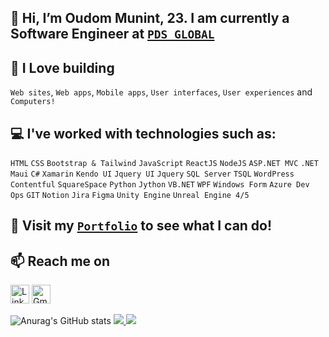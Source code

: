 ## 👋 Hi, I’m Oudom Munint, 23. I am currently a Software Engineer at <a href="https://www.pdsglobal.com/">`PDS GLOBAL`</a>
## 💖 I Love building
`Web sites`, `Web apps`, `Mobile apps`, `User interfaces`, `User experiences` and `Computers!`
## 💻 I've worked with technologies such as:
 `HTML`
 `CSS` `Bootstrap & Tailwind`
 `JavaScript` `ReactJS` `NodeJS`
 `ASP.NET MVC` `.NET Maui` `C#` `Xamarin`
 `Kendo UI` `Jquery UI` `Jquery`
 `SQL Server` `TSQL`
 `WordPress` `Contentful` `SquareSpace`
 `Python` `Jython`
 `VB.NET` `WPF` `Windows Form`
 `Azure Dev Ops` `GIT` `Notion` `Jira`
 `Figma` `Unity Engine` `Unreal Engine 4/5` 
## 👀 Visit my [`Portfolio`](https://oudommunint.netlify.app/) to see what I can do!
## 📫 Reach me on
<a href="https://www.linkedin.com/in/oudom-munint/" target="_blank"><img alt="LinkedIn" src="https://img.shields.io/badge/linkedin-%230077B5.svg?&style=for-the-badge&logo=linkedin&logoColor=white"  height="30px"/></a> <a href="mailto:oudommunint@gmail.com"><img alt="Gmail" src="https://img.shields.io/badge/Gmail-D14836?style=for-the-badge&logo=gmail&logoColor=white"  height="30px"/></a>

![Anurag's GitHub stats](https://github-readme-stats.vercel.app/api?username=OudomMunint&count_private=true&show_icons=true&theme=radical&hide_border=true)
<a href="#">
  <img text-align="center" src="https://github-readme-streak-stats.herokuapp.com/?user=oudommunint&theme=radical&hide_border=true" />
</a>
<a href="#">
  <img text-align="center" src="https://github-readme-stats.vercel.app/api/top-langs/?username=oudommunint&hide=css,html,Visual%20Basic%20.net&hide_border=true&theme=radical&langs_count=10&layout=compact&card_width=350" />
</a>
